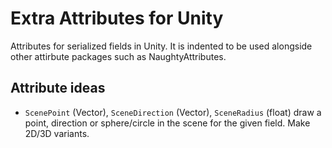 # Extra Attributes for Unity

Attributes for serialized fields in Unity.
It is indented to be used alongside other attirbute packages such as NaughtyAttributes.

## Attribute ideas
- `ScenePoint` (Vector), `SceneDirection` (Vector), `SceneRadius` (float) draw a point, direction or sphere/circle in the scene for the given field. Make 2D/3D variants.
